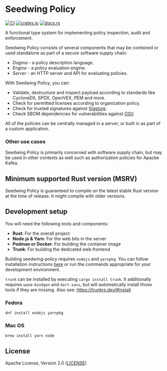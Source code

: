 # Seedwing Policy

[![CI](https://github.com/seedwing-io/seedwing-policy/workflows/CI/badge.svg)](https://github.com/seedwing-io/seedwing-policy/actions?query=workflow%3A%22CI%22)
[![crates.io](https://img.shields.io/crates/v/seedwing-policy-engine.svg)](https://crates.io/crates/seedwing-policy-engine)
[![docs.rs](https://docs.rs/seedwing-policy-engine/badge.svg)](https://docs.rs/seedwing-policy-engine)

A functional type system for implementing policy inspection, audit and enforcement.

Seedwing Policy consists of several components that may be combined or used standalone as part of a secure software supply chain:

* *Dogma* - a policy description language.
* *Engine* - a policy evaluation engine.
* *Server* - an HTTP server and API for evaluating policies.

With Seedwing Policy, you can:

* Validate, destructure and inspect payload according to standards like CycloneDX, SPDX, OpenVEX, PEM and more.
* Check for permitted licenses according to organization policy.
* Check for trusted signatures against [Sigstore](https://sigstore.dev).
* Check SBOM dependencies for vulnerabilities against [OSV](https://osv.dev).

All of the policies can be centrally managed in a server, or built in as part of a custom application.

### Other use cases

Seedwing Policy is primarily concerned with software supply chain, but may be used in other contexts as well such as authorization policies for Apacke Kafka.

## Minimum supported Rust version (MSRV)

Seedwing Policy is guaranteed to compile on the latest stable Rust version at the time of release. It might compile with older versions.

## Development setup

You will need the following tools and components:

* **Rust**: For the overall project
* **Node.js & Yarn**: For the web bits in the server
* **Podman or Docker**: For building the container image
* **Trunk**: For building the dedicated web frontend

Building seedwing-policy requires `nodejs` and `yarnpkg`. You can follow installation instructions [here](https://developer.fedoraproject.org/tech/languages/nodejs/nodejs.html) or run the commands appropriate for your development environment.

`trunk` can be installed by executing `cargo install trunk`. It additionally requires `wasm-bindgen` and `dart-sass`, but will automatically install those tools if they are missing. Also see: https://trunkrs.dev/#install

### Fedora

```shell
dnf install nodejs yarnpkg
```

### Mac OS

```shell
brew install yarn node
```

## License

Apache License, Version 2.0 ([LICENSE](LICENSE))
